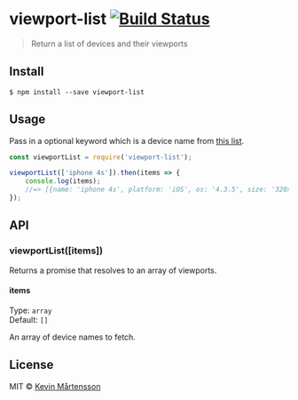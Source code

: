 # viewport-list [![Build Status](http://img.shields.io/travis/kevva/viewport-list.svg?style=flat)](https://travis-ci.org/kevva/viewport-list)

> Return a list of devices and their viewports


## Install

```
$ npm install --save viewport-list
```


## Usage

Pass in a optional keyword which is a device name from [this list](http://viewportsizes.com).

```js
const viewportList = require('viewport-list');

viewportList(['iphone 4s']).then(items => {
	console.log(items);
	//=> [{name: 'iphone 4s', platform: 'iOS', os: '4.3.5', size: '320x480', release: '2011-10'}]
});
```


## API

### viewportList([items])

Returns a promise that resolves to an array of viewports.

#### items

Type: `array`  
Default: `[]`

An array of device names to fetch.


## License

MIT © [Kevin Mårtensson](https://github.com/kevva)
